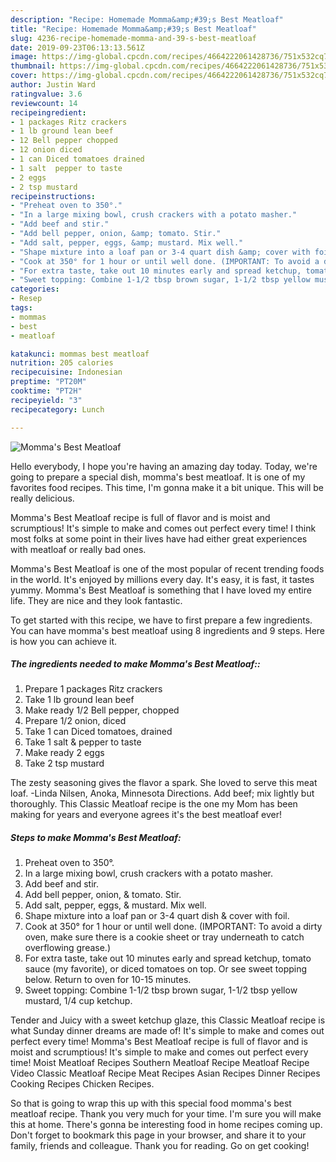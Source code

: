 ```yaml
---
description: "Recipe: Homemade Momma&amp;#39;s Best Meatloaf"
title: "Recipe: Homemade Momma&amp;#39;s Best Meatloaf"
slug: 4236-recipe-homemade-momma-and-39-s-best-meatloaf
date: 2019-09-23T06:13:13.561Z
image: https://img-global.cpcdn.com/recipes/4664222061428736/751x532cq70/mommas-best-meatloaf-recipe-main-photo.jpg
thumbnail: https://img-global.cpcdn.com/recipes/4664222061428736/751x532cq70/mommas-best-meatloaf-recipe-main-photo.jpg
cover: https://img-global.cpcdn.com/recipes/4664222061428736/751x532cq70/mommas-best-meatloaf-recipe-main-photo.jpg
author: Justin Ward
ratingvalue: 3.6
reviewcount: 14
recipeingredient:
- 1 packages Ritz crackers
- 1 lb ground lean beef
- 12 Bell pepper chopped
- 12 onion diced
- 1 can Diced tomatoes drained
- 1 salt  pepper to taste
- 2 eggs
- 2 tsp mustard
recipeinstructions:
- "Preheat oven to 350°."
- "In a large mixing bowl, crush crackers with a potato masher."
- "Add beef and stir."
- "Add bell pepper, onion, &amp; tomato. Stir."
- "Add salt, pepper, eggs, &amp; mustard. Mix well."
- "Shape mixture into a loaf pan or 3-4 quart dish &amp; cover with foil."
- "Cook at 350° for 1 hour or until well done. (IMPORTANT: To avoid a dirty oven, make sure there is a cookie sheet or tray underneath to catch overflowing grease.)"
- "For extra taste, take out 10 minutes early and spread ketchup, tomato sauce (my favorite), or diced tomatoes on top. Or see sweet topping below. Return to oven for 10-15 minutes."
- "Sweet topping: Combine 1-1/2 tbsp brown sugar, 1-1/2 tbsp yellow mustard, 1/4 cup ketchup."
categories:
- Resep
tags:
- mommas
- best
- meatloaf

katakunci: mommas best meatloaf
nutrition: 205 calories
recipecuisine: Indonesian
preptime: "PT20M"
cooktime: "PT2H"
recipeyield: "3"
recipecategory: Lunch

---
```



![Momma&#39;s Best Meatloaf](https://img-global.cpcdn.com/recipes/4664222061428736/751x532cq70/mommas-best-meatloaf-recipe-main-photo.jpg)

Hello everybody, I hope you're having an amazing day today. Today, we're going to prepare a special dish, momma&#39;s best meatloaf. It is one of my favorites food recipes. This time, I'm gonna make it a bit unique. This will be really delicious.

Momma&#39;s Best Meatloaf recipe is full of flavor and is moist and scrumptious! It&#39;s simple to make and comes out perfect every time! I think most folks at some point in their lives have had either great experiences with meatloaf or really bad ones.

Momma&#39;s Best Meatloaf is one of the most popular of recent trending foods in the world. It's enjoyed by millions every day. It's easy, it is fast, it tastes yummy. Momma&#39;s Best Meatloaf is something that I have loved my entire life. They are nice and they look fantastic.


To get started with this recipe, we have to first prepare a few ingredients. You can have momma&#39;s best meatloaf using 8 ingredients and 9 steps. Here is how you can achieve it.

##### The ingredients needed to make Momma&#39;s Best Meatloaf::

1. Prepare 1 packages Ritz crackers
1. Take 1 lb ground lean beef
1. Make ready 1/2 Bell pepper, chopped
1. Prepare 1/2 onion, diced
1. Take 1 can Diced tomatoes, drained
1. Take 1 salt &amp; pepper to taste
1. Make ready 2 eggs
1. Take 2 tsp mustard


The zesty seasoning gives the flavor a spark. She loved to serve this meat loaf. -Linda Nilsen, Anoka, Minnesota Directions. Add beef; mix lightly but thoroughly. This Classic Meatloaf recipe is the one my Mom has been making for years and everyone agrees it&#39;s the best meatloaf ever! 

##### Steps to make Momma&#39;s Best Meatloaf:

1. Preheat oven to 350°.
1. In a large mixing bowl, crush crackers with a potato masher.
1. Add beef and stir.
1. Add bell pepper, onion, &amp; tomato. Stir.
1. Add salt, pepper, eggs, &amp; mustard. Mix well.
1. Shape mixture into a loaf pan or 3-4 quart dish &amp; cover with foil.
1. Cook at 350° for 1 hour or until well done. (IMPORTANT: To avoid a dirty oven, make sure there is a cookie sheet or tray underneath to catch overflowing grease.)
1. For extra taste, take out 10 minutes early and spread ketchup, tomato sauce (my favorite), or diced tomatoes on top. Or see sweet topping below. Return to oven for 10-15 minutes.
1. Sweet topping: Combine 1-1/2 tbsp brown sugar, 1-1/2 tbsp yellow mustard, 1/4 cup ketchup.


Tender and Juicy with a sweet ketchup glaze, this Classic Meatloaf recipe is what Sunday dinner dreams are made of! It&#39;s simple to make and comes out perfect every time! Momma&#39;s Best Meatloaf recipe is full of flavor and is moist and scrumptious! It&#39;s simple to make and comes out perfect every time! Moist Meatloaf Recipes Southern Meatloaf Recipe Meatloaf Recipe Video Classic Meatloaf Recipe Meat Recipes Asian Recipes Dinner Recipes Cooking Recipes Chicken Recipes. 

So that is going to wrap this up with this special food momma&#39;s best meatloaf recipe. Thank you very much for your time. I'm sure you will make this at home. There's gonna be interesting food in home recipes coming up. Don't forget to bookmark this page in your browser, and share it to your family, friends and colleague. Thank you for reading. Go on get cooking!
